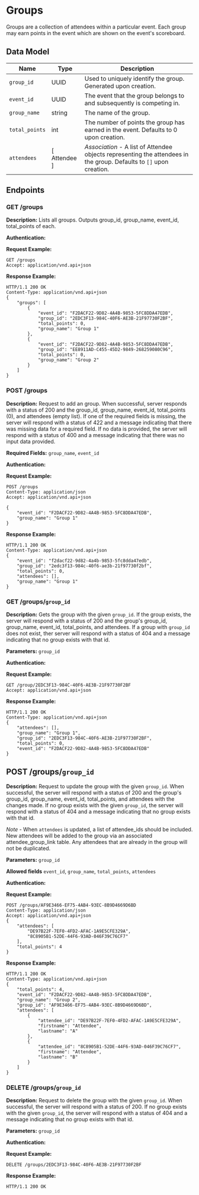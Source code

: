 # Groups

Groups are a collection of attendees within a particular event. Each group may earn points in the event which are shown on the event's scoreboard.

## Data Model

Name | Type  | Description 
---- | ---- | -----------
`group_id` | UUID | Used to uniquely identify the group. Generated upon creation.
`event_id` | UUID | The event that the group belongs to and subsequently is competing in.
`group_name` | string | The name of the group.
`total_points` | int | The number of points the group has earned in the event. Defaults to 0 upon creation.
`attendees` | [ Attendee ] | *Association* - A list of Attendee objects representing the attendees in the group. Defaults to `[]` upon creation.

## Endpoints

### GET /groups

**Description:** Lists all groups. Outputs group_id, group_name, event_id, total_points of each.

**Authentication:**

**Request Example:**
```
GET /groups
Accept: application/vnd.api+json
```

**Response Example:**
```
HTTP/1.1 200 OK
Content-Type: application/vnd.api+json
{
    "groups": [
        {
            "event_id": "F2DACF22-9D82-4A4B-9853-5FC8DDA47EDB",
            "group_id": "2EDC3F13-984C-40F6-AE3B-21F97730F2BF",
            "total_points": 0,
            "group_name": "Group 1"
        },
        {
            "event_id": "F2DACF22-9D82-4A4B-9853-5FC8DDA47EDB",
            "group_id": "EE8911AD-C455-45D2-9849-268259080C96",
            "total_points": 0,
            "group_name": "Group 2"
        }
    ]
}
```

### POST /groups

**Description:** Request to add an group. When successful, server responds with a status of 200 and the group_id, group_name, event_id, total_points (0), and attendees (empty list). If one of the required fields is missing, the server will respond with a status of 422 and a message indicating that there was missing data for a required field. If no data is provided, the server will respond with a status of 400 and a message indicating that there was no input data provided. 

**Required Fields:** `group_name`, `event_id`

**Authentication:**

**Request Example:**
```
POST /groups
Content-Type: application/json
Accept: application/vnd.api+json

{
    "event_id": "F2DACF22-9D82-4A4B-9853-5FC8DDA47EDB",
    "group_name": "Group 1"
}
```

**Response Example:**
```
HTTP/1.1 200 OK
Content-Type: application/vnd.api+json
{
    "event_id": "f2dacf22-9d82-4a4b-9853-5fc8dda47edb",
    "group_id": "2edc3f13-984c-40f6-ae3b-21f97730f2bf",
    "total_points": 0,
    "attendees": [],
    "group_name": "Group 1"
}
```

### GET /groups/`group_id`

**Description:** Gets the group with the given `group_id`. If the group exists, the server will respond with a status of 200 and the group's group_id, group_name, event_id, total_points, and attendees. If a group with `group_id` does not exist, ther server will respond with a status of 404 and a message indicating that no group exists with that id.

**Parameters:** `group_id`

**Authentication:**

**Request Example:**
```
GET /group/2EDC3F13-984C-40F6-AE3B-21F97730F2BF
Accept: application/vnd.api+json
```

**Response Example:**
```
HTTP/1.1 200 OK
Content-Type: application/vnd.api+json
{
    "attendees": [],
    "group_name": "Group 1",
    "group_id": "2EDC3F13-984C-40F6-AE3B-21F97730F2BF",
    "total_points": 0,
    "event_id": "F2DACF22-9D82-4A4B-9853-5FC8DDA47EDB"
}
```

## POST /groups/`group_id`

**Description:** Request to update the group with the given `group_id`. When successful, the server will respond with a status of 200 and the group's group_id, group_name, event_id, total_points, and attendees with the changes made. If no group exists with the given `group_id`, the server will respond with a status of 404 and a message indicating that no group exists with that id. 

*Note* - When `attendees` is updated, a list of attendee_ids should be included. New attendees will be added to the group via an associated attendee_group_link table. Any attendees that are already in the group will not be duplicated.

**Parameters:** `group_id`

**Allowed fields** `event_id`, `group_name`, `total_points`, `attendees`

**Authentication:**

**Request Example:**
```
POST /groups/AF9E3466-EF75-4AB4-93EC-8B9D4669D6BD
Content-Type: application/json
Accept: application/vnd.api+json
{
    "attendees": [
        "DE97B22F-7EF0-4FD2-AFAC-1A9E5CFE329A",
        "8C8905B1-52DE-44F6-93AD-046F39C76CF7"
    ],
    "total_points": 4
}
```

**Response Example:**
```
HTTP/1.1 200 OK
Content-Type: application/vnd.api+json
{
    "total_points": 4,
    "event_id": "F2DACF22-9D82-4A4B-9853-5FC8DDA47EDB",
    "group_name": "Group 2",
    "group_id": "AF9E3466-EF75-4AB4-93EC-8B9D4669D6BD",
    "attendees": [
        {
            "attendee_id": "DE97B22F-7EF0-4FD2-AFAC-1A9E5CFE329A",
            "firstname": "Attendee",
            "lastname": "A"
        },
        {
            "attendee_id": "8C8905B1-52DE-44F6-93AD-046F39C76CF7",
            "firstname": "Attendee",
            "lastname": "B"
        }
    ]
}
```

### DELETE /groups/`group_id`

**Description:** Request to delete the group with the given `group_id`. When successful, the server will respond with a status of 200. If no group exists with the given `group_id`, the server will respond with a status of 404 and a message indicating that no group exists with that id. 

**Parameters:** `group_id`

**Authentication:**

**Request Example:**
```
DELETE /groups/2EDC3F13-984C-40F6-AE3B-21F97730F2BF
```

**Response Example:**
```
HTTP/1.1 200 OK
```
